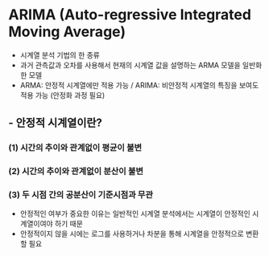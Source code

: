 # ARIMA (Auto-regressive Integrated Moving Average)

- 시계열 분석 기법의 한 종류
- 과거 관측값과 오차를 사용해서 현재의 시계열 값을 설명하는 ARMA 모델을 일반화한 모델
- ARMA: 안정적 시계열에만 적용 가능 / ARIMA: 비안정적 시계열의 특징을 보여도 적용 가능 (안정화 과정 필요)

## - 안정적 시계열이란?

### (1) 시간의 추이와 관계없이 평균이 불변
### (2) 시간의 추이와 관계없이 분산이 불변
### (3) 두 시점 간의 공분산이 기준시점과 무관

- 안정적인 여부가 중요한 이유는 일반적인 시계열 분석에서는 시계열이 안정적인 시계열이여야 하기 때문
- 안정적이지 않을 시에는 로그를 사용하거나 차분을 통해 시계열을 안정적으로 변환할 필요 
